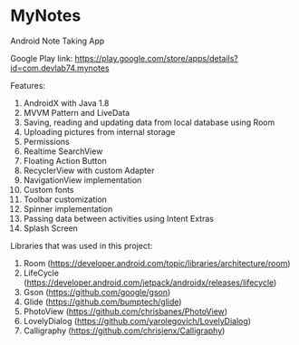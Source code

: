 # MyNotes

Android Note Taking App

Google Play link:
https://play.google.com/store/apps/details?id=com.devlab74.mynotes

Features:

1. AndroidX with Java 1.8
2. MVVM Pattern and LiveData
3. Saving, reading and updating data from local database using Room
4. Uploading pictures from internal storage
5. Permissions
6. Realtime SearchView
7. Floating Action Button
8. RecyclerView with custom Adapter
9. NavigationView implementation
10. Custom fonts
11. Toolbar customization
12. Spinner implementation
13. Passing data between activities using Intent Extras
14. Splash Screen


Libraries that was used in this project:

1. Room (https://developer.android.com/topic/libraries/architecture/room)
2. LifeCycle (https://developer.android.com/jetpack/androidx/releases/lifecycle)
3. Gson (https://github.com/google/gson)
4. Glide (https://github.com/bumptech/glide)
5. PhotoView (https://github.com/chrisbanes/PhotoView)
6. LovelyDialog (https://github.com/yarolegovich/LovelyDialog)
7. Calligraphy (https://github.com/chrisjenx/Calligraphy)
